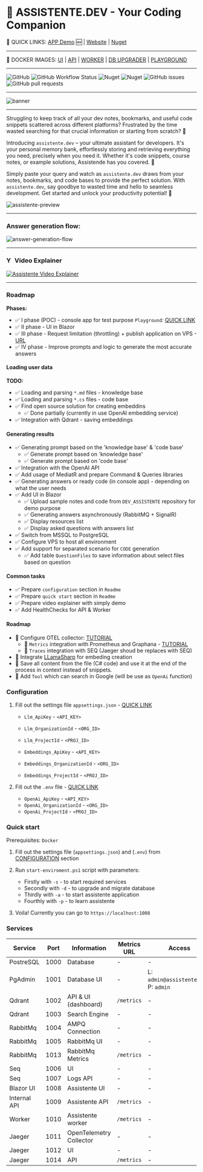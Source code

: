 # 🤖 ASSISTENTE.DEV - Your Coding Companion

 🔗 QUICK LINKS: [APP Demo](https://app.assistente.dev) 🆕 | [Website](https://assistente.dev) | [Nuget](https://www.nuget.org/packages/ASSISTENTE/#readme-body-tab)

---

🐳 DOCKER IMAGES: [UI](https://hub.docker.com/repository/docker/armatysme/assistente-ui/general) | [API](https://hub.docker.com/repository/docker/armatysme/assistente-api/general) | [WORKER](https://hub.docker.com/repository/docker/armatysme/assistente-worker-sync/general) | [DB UPGRADER](https://hub.docker.com/repository/docker/armatysme/assistente-db-upgrade/general) |
 [PLAYGROUND](https://hub.docker.com/repository/docker/armatysme/assistente-playground/general)

---

![GitHub](https://img.shields.io/github/license/jarmatys/DEV_ASSISTENTE) ![GitHub Workflow Status](https://img.shields.io/github/actions/workflow/status/jarmatys/DEV_ASSISTENTE/release-package.yml?label=release) ![Nuget](https://img.shields.io/nuget/v/ASSISTENTE?label=version) ![Nuget](https://img.shields.io/nuget/dt/ASSISTENTE) ![GitHub issues](https://img.shields.io/github/issues/jarmatys/DEV_ASSISTENTE) ![GitHub pull requests](https://img.shields.io/github/issues-pr/jarmatys/DEV_ASSISTENTE) 

---

![banner](https://raw.githubusercontent.com/jarmatys/DEV_ASSISTENTE/master/ASSETS/banner.png)

---

Struggling to keep track of all your dev notes, bookmarks, and useful code snippets scattered across different platforms? Frustrated by the time wasted searching for that crucial information or starting from scratch? 🤔

Introducing `assistente.dev` – your ultimate assistant for developers. It's your personal memory bank, effortlessly storing and retrieving everything you need, precisely when you need it. Whether it's code snippets, course notes, or example solutions, Assistende has you covered. 🦾

Simply paste your query and watch as `assistente.dev` draws from your notes, bookmarks, and code bases to provide the perfect solution. With `assistente.dev`, say goodbye to wasted time and hello to seamless development. Get started and unlock your productivity potential! 🚀

![assistente-preview](https://raw.githubusercontent.com/jarmatys/DEV_ASSISTENTE/master/ASSETS/assistente-preview.gif)

---

### Answer generation flow:

![answer-generation-flow](https://raw.githubusercontent.com/jarmatys/DEV_ASSISTENTE/master/ASSETS/answer-generation-flow.png)

---
### <img src="https://raw.githubusercontent.com/danielcranney/readme-generator/main/public/icons/socials/youtube.svg" width="18" height="16" alt="YouTube" /> Video Explainer

[![Assistente Video Explainer](https://img.youtube.com/vi/5l5J5WqOT2w/0.jpg)](https://www.youtube.com/watch?v=5l5J5WqOT2w)

---

### Roadmap

**Phases:**

- ✅ I phase (POC) - console app for test purpose `Playground`: [QUICK LINK](https://github.com/jarmatys/DEV_ASSISTENTE/tree/master/API/ASSISTENTE.Playground)
- ✅ II phase - UI in Blazor 
- ✅ III phase - Request limitation (throttling) + publish application on VPS - [URL](https://app.assistente.dev)
- ✅ IV phase - Improve prompts and logic to generate the most accurate answers

#### Loading user data

**TODO:**

- ✅ Loading and parsing  `*.md` files - knowledge base
- ✅ Loading and parsing  `*.cs` files - code base
- ✅ Find open source solution for creating embeddins
    - ✅ Done partially (currently in use OpenAI embedding  service)
- ✅ Integration with Qdrant - saving embeddings

#### Generating results

- ✅ Generating prompt based on the 'knowledge base' & 'code base'
    - ✅ Generate prompt based on 'knowledge base'
    - ✅ Generate prompt based on 'code base'
- ✅ Integration with the OpenAI API
- ✅ Add usage of MediatR and prepare Command & Queries libraries 
- ✅ Generating answers or ready code (in console app) - depending on what the user needs
- ✅ Add UI in Blazor
    - ✅ Upload sample notes and code from `DEV_ASSISTENTE` repository for demo purpose
    - ✅ Generating answers asynchronously (RabbitMQ + SignalR)
    - ✅ Display resources list
    - ✅ Display asked questions with answers list
- ✅ Switch from MSSQL to PostgreSQL
- ✅ Configure VPS to host all environment
- ✅ Add support for separated scenario for `CODE` generation
    - ✅ Add table `QuestionFiles` to save information about select files based on question

#### Common tasks

- ✅ Prepare `configuration` section in `Readme`
- ✅ Prepare `quick start` section in `Readme`
- ✅ Prepare video explainer with simply demo
- ✅ Add HealthChecks for API & Worker

#### Roadmap

- 🔳 Configure OTEL collector: [TUTORIAL](https://dev.to/kim-ch/observability-net-opentelemetry-collector-25g1) 
    - 🔳 `Metrics` integration with Prometheus and Graphana - [TUTORIAL](https://opentelemetry.io/docs/languages/net/exporters/)
    - 🔳 `Traces` integration with SEQ (Jaeger shoud be replaces with SEQ)
- 🔳 Integrate [LLamaSharp](https://github.com/SciSharp/LLamaSharp) for embeding creation
- 🔳 Save all content from the file (C# code) and use it at the end of the process in context instead of snippets.
- 🔳 Add `Tool` which can search in Google (will be use as `OpenAi` function)

### Configuration

1. Fill out the settings file `appsettings.json` - [QUICK LINK](https://github.com/jarmatys/DEV_ASSISTENTE/blob/master/API/appsettings.json)
    
    - `Llm_ApiKey` - `<API_KEY>`
    - `Llm_OrganizationId` - `<ORG_ID>`
    - `Llm_ProjectId` - `<PROJ_ID>`

    - `Embeddings_ApiKey` - `<API_KEY>`
    - `Embeddings_OrganizationId` - `<ORG_ID>`
    - `Embeddings_ProjectId` - `<PROJ_ID>`

2. Fill out the `.env` file - [QUICK LINK](https://github.com/jarmatys/DEV_ASSISTENTE/blob/master/.env)

    - `OpenAi_ApiKey` - `<API_KEY>`
    - `OpenAi_OrganizationId` - `<ORG_ID>`
    - `OpenAi_ProjectId` - `<PROJ_ID>`

### Quick start

Prerequisites: `Docker` 

1. Fill out the settings file (`appsettings.json`) and (`.env`) from [CONFIGURATION](#Configuration) section

2. Run `start-enviroment.ps1` script with parameters:
    - Firstly with `-s` - to start required services
    - Secondly with `-d` - to upgrade and migrate database
    - Thirdly with `-a` - to start assistente application
    - Fourthly with `-p` - to learn assistente

4. Voila! Currently you can go to `https://localhost:1008`

### Services

| Service  | Port  | Information |  Metrics URL | Access |
|---|---|---|---|---|
| PostreSQL | 1000 | Database | - | - |
| PgAdmin | 1001 | Database UI | - | L: `admin@assistente.dev`, P: `admin` |
| Qdrant |  1002 | API & UI (dashboard) | `/metrics` | - |
| Qdrant |  1003 | Search Engine | - | - |
| RabbitMq | 1004 | AMPQ Connection | - | - |
| RabbitMq | 1005 | RabbitMq UI | - | - |
| RabbitMq | 1013 | RabbitMq Metrics | `/metrics` | - |
| Seq | 1006 | UI | - | - |
| Seq | 1007 | Logs API | - | - |
| Blazor UI | 1008 | Assistente UI | - | - |
| Internal API | 1009 | Assistente API | `/metrics` | - |
| Worker | 1010 | Assistente worker | `/metrics` | - |
| Jaeger | 1011 | OpenTelemetry Collector | - | - |
| Jaeger | 1012 | UI | - | - |
| Jaeger | 1014 | API | `/metrics` | - |